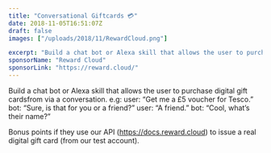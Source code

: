 ```yaml
---
title: "Conversational Giftcards 💳"
date: 2018-11-05T16:51:07Z
draft: false
images: ["/uploads/2018/11/RewardCloud.png"]

excerpt: "Build a chat bot or Alexa skill that allows the user to purchase digital gift cardsfrom via a conversation."
sponsorName: "Reward Cloud"
sponsorLink: "https://reward.cloud/"
---
```


Build a chat bot or Alexa skill that allows the user to purchase digital gift cardsfrom via a conversation. e.g:
user: “Get me a £5 voucher for Tesco.”
bot: “Sure, is that for you or a friend?”
user: “A friend.”
bot: “Cool, what’s their name?”

Bonus points if they use our API (https://docs.reward.cloud) to issue a real digital gift card (from our test account).